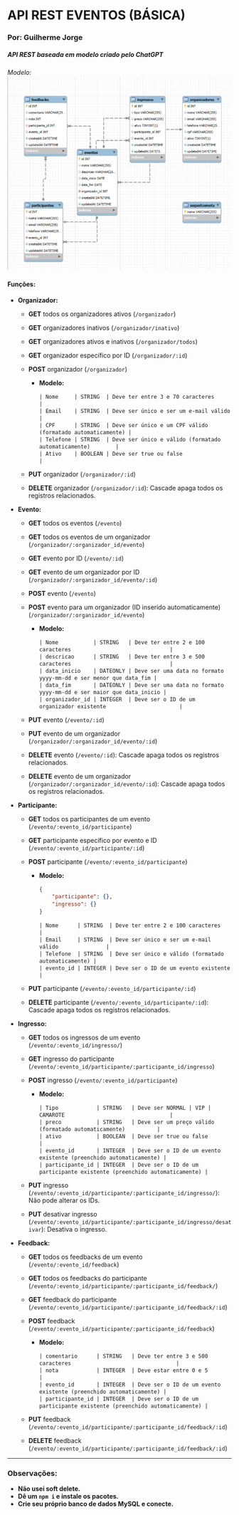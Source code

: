 # API REST EVENTOS (BÁSICA)
### Por: Guilherme Jorge

##### API REST baseada em modelo criado pelo ChatGPT

*Modelo:* ![Modelo imagem](readMe/image.png)

#### Funções:
- **Organizador:**
  - **GET** todos os organizadores ativos (`/organizador`)
  - **GET** organizadores inativos (`/organizador/inativo`)
  - **GET** organizadores ativos e inativos (`/organizador/todos`)
  - **GET** organizador específico por ID (`/organizador/:id`)
  
  - **POST** organizador (`/organizador`)
    - **Modelo:**
      ```plaintext
      | Nome     | STRING  | Deve ter entre 3 e 70 caracteres                            |
      | Email    | STRING  | Deve ser único e ser um e-mail válido                      |
      | CPF      | STRING  | Deve ser único e um CPF válido (formatado automaticamente) |
      | Telefone | STRING  | Deve ser único e válido (formatado automaticamente)        |
      | Ativo    | BOOLEAN | Deve ser true ou false                                     |
      ```

  - **PUT** organizador (`/organizador/:id`)
  - **DELETE** organizador (`/organizador/:id`): Cascade apaga todos os registros relacionados.

- **Evento:**
  - **GET** todos os eventos (`/evento`)
  - **GET** todos os eventos de um organizador (`/organizador/:organizador_id/evento`)
  - **GET** evento por ID (`/evento/:id`)
  - **GET** evento de um organizador por ID (`/organizador/:organizador_id/evento/:id`)
  
  - **POST** evento (`/evento`)
  - **POST** evento para um organizador (ID inserido automaticamente) (`/organizador/:organizador_id/evento`)
    - **Modelo:**
      ```plaintext
      | Nome           | STRING   | Deve ter entre 2 e 100 caracteres                               |
      | descricao      | STRING   | Deve ter entre 3 e 500 caracteres                               |
      | data_inicio    | DATEONLY | Deve ser uma data no formato yyyy-mm-dd e ser menor que data_fim |
      | data_fim       | DATEONLY | Deve ser uma data no formato yyyy-mm-dd e ser maior que data_inicio |
      | organizador_id | INTEGER  | Deve ser o ID de um organizador existente                       |
      ```

  - **PUT** evento (`/evento/:id`)
  - **PUT** evento de um organizador (`/organizador/:organizador_id/evento/:id`)
  - **DELETE** evento (`/evento/:id`): Cascade apaga todos os registros relacionados.
  - **DELETE** evento de um organizador (`/organizador/:organizador_id/evento/:id`): Cascade apaga todos os registros relacionados.

- **Participante:**
  - **GET** todos os participantes de um evento (`/evento/:evento_id/participante`)
  - **GET** participante específico por evento e ID (`/evento/:evento_id/participante/:id`)
  
  - **POST** participante (`/evento/:evento_id/participante`)
    - **Modelo:**
      ```json
      {
          "participante": {},
          "ingresso": {}
      }
      ```
      ```plaintext
      | Nome      | STRING  | Deve ter entre 2 e 100 caracteres                    |
      | Email     | STRING  | Deve ser único e ser um e-mail válido               |
      | Telefone  | STRING  | Deve ser único e válido (formatado automaticamente) |
      | evento_id | INTEGER | Deve ser o ID de um evento existente                |
      ```

  - **PUT** participante (`/evento/:evento_id/participante/:id`)
  - **DELETE** participante (`/evento/:evento_id/participante/:id`): Cascade apaga todos os registros relacionados.

- **Ingresso:**
  - **GET** todos os ingressos de um evento (`/evento/:evento_id/ingresso/`)
  - **GET** ingresso do participante (`/evento/:evento_id/participante/:participante_id/ingresso`)
  
  - **POST** ingresso (`/evento/:evento_id/participante`)
    - **Modelo:**
      ```plaintext
      | Tipo            | STRING   | Deve ser NORMAL | VIP | CAMAROTE                                 |
      | preco           | STRING   | Deve ser um preço válido (formatado automaticamente)          |
      | ativo           | BOOLEAN  | Deve ser true ou false                                      |
      | evento_id       | INTEGER  | Deve ser o ID de um evento existente (preenchido automaticamente) |
      | participante_id | INTEGER  | Deve ser o ID de um participante existente (preenchido automaticamente) |
      ```

  - **PUT** ingresso (`/evento/:evento_id/participante/:participante_id/ingresso/`): Não pode alterar os IDs.
  - **PUT** desativar ingresso (`/evento/:evento_id/participante/:participante_id/ingresso/desativar`): Desativa o ingresso.

- **Feedback:**
  - **GET** todos os feedbacks de um evento (`/evento/:evento_id/feedback`)
  - **GET** todos os feedbacks do participante (`/evento/:evento_id/participante/:participante_id/feedback/`)
  - **GET** feedback do participante (`/evento/:evento_id/participante/:participante_id/feedback/:id`)
  
  - **POST** feedback (`/evento/:evento_id/participante/:participante_id/feedback`)
    - **Modelo:**
      ```plaintext
      | comentario      | STRING   | Deve ter entre 3 e 500 caracteres                                 |
      | nota            | INTEGER  | Deve estar entre 0 e 5                                            |
      | evento_id       | INTEGER  | Deve ser o ID de um evento existente (preenchido automaticamente) |
      | participante_id | INTEGER  | Deve ser o ID de um participante existente (preenchido automaticamente) |
      ```

  - **PUT** feedback (`/evento/:evento_id/participante/:participante_id/feedback/:id`)
  - **DELETE** feedback (`/evento/:evento_id/participante/:participante_id/feedback/:id`)

---

### Observações:
- **Não usei soft delete.**
- **Dê um `npm i` e instale os pacotes.**
- **Crie seu próprio banco de dados MySQL e conecte.**